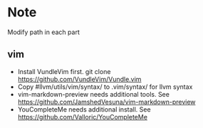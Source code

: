 # Note
 Modify path in each part
## vim
* Install VundleVim first. git clone https://github.com/VundleVim/Vundle.vim
* Copy #llvm/utils/vim/syntax/ to .vim/syntax/ for llvm syntax
* vim-markdown-preview needs additional tools. See <https://github.com/JamshedVesuna/vim-markdown-preview>
* YouCompleteMe needs additional install. See <https://github.com/Valloric/YouCompleteMe>

